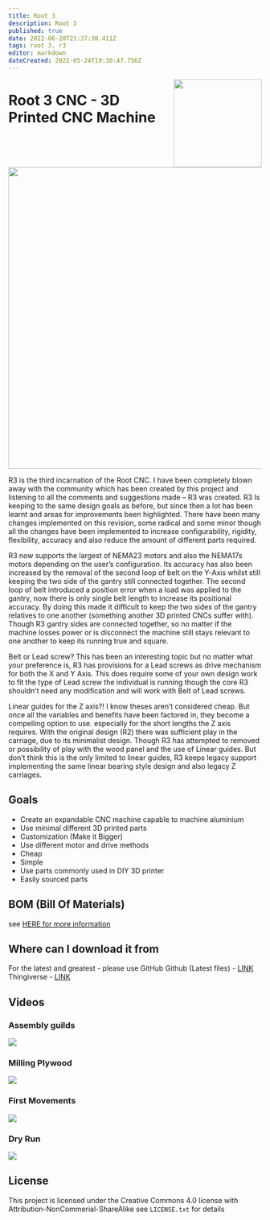```yaml
---
title: Root 3
description: Root 3 
published: true
date: 2022-06-28T21:37:30.411Z
tags: root 3, r3
editor: markdown
dateCreated: 2022-05-24T19:30:47.756Z
---
```


<img align="right" width=175 src="https://raw.githubusercontent.com/RootCNC/Root-3-CNC/master/Media/Root%203%20CNC.png" />

# Root 3 CNC - 3D Printed CNC Machine 

<img align="center" width=600 src="https://raw.githubusercontent.com/RootCNC/Root-3-CNC/master/Media/Root_3.jpg" />

R3 is the third incarnation of the Root CNC. I have been completely blown away with the community which has been created by this project and listening to all the comments and suggestions made – R3 was created. R3 Is keeping to the same design goals as before, but since then a lot has been learnt and areas for improvements been highlighted. There have been many changes implemented on this revision, some radical and some minor though all the changes have been implemented to increase configurability, rigidity, flexibility, accuracy and also reduce the amount of different parts required.

R3 now supports the largest of NEMA23 motors and also the NEMA17s motors depending on the user’s configuration. Its accuracy has also been increased by the removal of the second loop of belt on the Y-Axis whilst still keeping the two side of the gantry still connected together. The second loop of belt introduced a position error when a load was applied to the gantry, now there is only single belt length to increase its positional accuracy. By doing this made it difficult to keep the two sides of the gantry relatives to one another (something another 3D printed CNCs suffer with). Though R3 gantry sides are connected together, so no matter if the machine losses power or is disconnect the machine still stays relevant to one another to keep its running true and square.

Belt or Lead screw? This has been an interesting topic but no matter what your preference is, R3 has provisions for a Lead screws as drive mechanism for both the X and Y Axis. This does require some of your own design work to fit the type of Lead screw the individual is running though the core R3 shouldn’t need any modification and will work with Belt of Lead screws.

Linear guides for the Z axis?! I know theses aren’t considered cheap. But once all the variables and benefits have been factored in, they become a compelling option to use. especially for the short lengths the Z axis requires. With the original design (R2) there was sufficient play in the carriage, due to its minimalist design. Though R3 has attempted to removed or possibility of play with the wood panel and the use of Linear guides. But don’t think this is the only limited to linear guides, R3 keeps legacy support implementing the same linear bearing style design and also legacy Z carriages.
## Goals

 - Create an expandable CNC machine capable to machine aluminium
 - Use minimal different 3D printed parts 
 - Customization (Make it Bigger)
 - Use different motor and drive methods
 - Cheap   
 - Simple  
 - Use parts commonly used in DIY 3D printer   
 - Easily sourced parts
## BOM (Bill Of Materials)
see [HERE for more information](https://rootcnc.com/machines/root-3/bill-of-materials/)
## Where can I download it from
For the latest and greatest - please use GitHub
Github (Latest files) - [LINK](https://github.com/RootCNC/Root-3-CNC) 
Thingiverse - [LINK](https://www.thingiverse.com/thing:1750276)
## Videos
### Assembly guilds 
[![](http://img.youtube.com/vi/VfKX0M21cGE/0.jpg)](http://www.youtube.com/watch?v=VfKX0M21cGE "")
### Milling Plywood
[![](http://img.youtube.com/vi/CBPlBkgISfY/0.jpg)](http://www.youtube.com/watch?v=CBPlBkgISfY "")
### First Movements
[![](http://img.youtube.com/vi/zV66W9bVTgU/0.jpg)](http://www.youtube.com/watch?v=zV66W9bVTgU "")
### Dry Run
[![](http://img.youtube.com/vi/VkSvLdQc4Qw/0.jpg)](http://www.youtube.com/watch?v=VkSvLdQc4Qw "")

## License

This project is licensed under the Creative Commons 4.0 license with 
Attribution-NonCommerial-ShareAlike see `LICENSE.txt` for details

